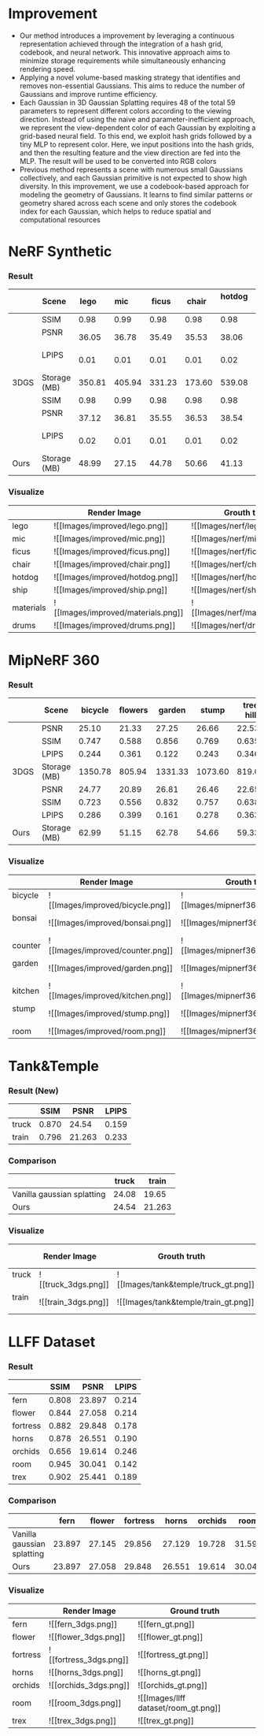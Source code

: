 # Improvement

- Our method introduces a improvement by leveraging a continuous representation achieved through the integration of a hash grid, codebook, and neural network. This innovative approach aims to minimize storage requirements while simultaneously enhancing rendering speed.
- Applying a novel volume-based masking strategy that identifies and removes non-essential Gaussians. This aims to reduce the number of Gaussians and improve runtime efficiency.
- Each Gaussian in 3D Gaussian Splatting requires 48 of the total 59 parameters to represent different colors according to the viewing direction. Instead of using the naive and parameter-inefficient approach, we represent the view-dependent color of each Gaussian by exploiting a grid-based neural field. To this end, we exploit hash grids followed by a tiny MLP to represent color. Here, we input positions into the hash grids, and then the resulting feature and the view direction are fed into the MLP. The result will be used to be converted into RGB colors
- Previous method represents a scene with numerous small Gaussians collectively, and each Gaussian primitive is not expected to show high diversity. In this improvement, we use a codebook-based approach for modeling the geometry of Gaussians. It learns to find similar patterns or geometry shared across each scene and only stores the codebook index for each Gaussian, which helps to reduce spatial and computational resources
# NeRF Synthetic
### Result
|   | Scene  | lego      | mic      | ficus   | chair   | hotdog  | ship     | materials | drums    |
| -------- | -------- | --------- | -------- | ------- | ------- | ------- | -------- | --------- | -------- |
| |SSIM     | 0.98 | 0.99 | 0.98 | 0.98 | 0.98 | 0.90 | 0.96 | 0.95 |
| |PSNR     | 36.05 | 36.78 | 35.49 | 35.53 | 38.06 | 31.67 | 30.49 | 26.28 |
| |LPIPS    | 0.01 | 0.01 | 0.01 | 0.01 | 0.02 | 0.10 | 0.04 | 0.04 |
|3DGS|Storage (MB)|	350.81|	405.94|	331.23|	173.60|	539.08|	360.14|	189.52|	565.76|
| |SSIM     | 0.98 | 0.99 | 0.98 | 0.98 | 0.98 | 0.90 | 0.96 | 0.95 |
| |PSNR     | 37.12 | 36.81 | 35.55 | 36.53 | 38.54 | 33.82 | 31.44 | 30.19 |
| |LPIPS    | 0.02 | 0.01 | 0.01 | 0.01 | 0.02 | 0.11 | 0.04 | 0.04 |
|Ours|Storage (MB)|	48.99|	27.15|	44.78|	50.66|	41.13|	34.51|	36.24|	40.45|
### Visualize
|          | Render Image    | Grouth truth     | 
| -------- | ------- | -------- |
| lego     | ![[Images/improved/lego.png]] | ![[Images/nerf/lego_gt.png]] |
| mic      | ![[Images/improved/mic.png]] | ![[Images/nerf/mic_gt.png]] |
| ficus    | ![[Images/improved/ficus.png]] | ![[Images/nerf/ficus_gt.png]] |
| chair    | ![[Images/improved/chair.png]] | ![[Images/nerf/chair_gt.png]] |
| hotdog   | ![[Images/improved/hotdog.png]] | ![[Images/nerf/hotdog_gt.png]] |
| ship     | ![[Images/improved/ship.png]] | ![[Images/nerf/ship_gt.png]] |
| materials| ![[Images/improved/materials.png]] | ![[Images/nerf/materials_gt.png]] |
| drums    | ![[Images/improved/drums.png]] | ![[Images/nerf/drums_gt.png]] |
# MipNeRF 360
### Result

|	|Scene|	bicycle|flowers|garden|stump|tree hill|room|counter|kitchen|bonsai|
| -------- | -------- | ------- | -------- | ------- | ------- | ------- | ------- | ------- | ------- | ------- | 
|	|PSNR|	25.10|	21.33|	27.25|	26.66|	22.53|	31.50|	29.11|	31.53|	32.16|	
|	|SSIM|	0.747|	0.588|	0.856|	0.769|	0.635|	0.925|	0.914|	0.932|	0.946|	
|	|LPIPS|	0.244|	0.361|	0.122|	0.243|	0.346|	0.198|	0.184|	0.117|	0.181|	
|3DGS|Storage (MB)|	1350.78|	805.94|	1331.33|	1073.60|	819.08|	350.14|	276.52|	411.76|	295.08|	
|	|PSNR|	24.77|	20.89|	26.81|	26.46|	22.65|	30.88|	28.71|	30.48|	32.08|	
|	|SSIM|	0.723|	0.556|	0.832|	0.757|	0.638|	0.919|	0.902|	0.919|	0.939|	
|	|LPIPS|	0.286|	0.399|	0.161|	0.278|	0.363|	0.209|	0.205|	0.131|	0.193|	
|Ours|Storage (MB)|	62.99|	51.15|	62.78|	54.66|	59.33|	34.21|	34.34|	44.45|	35.44|
	
### Visualize
|          | Render Image    | Grouth truth     | 
| -------- | ------- | -------- |
| bicycle  | ![[Images/improved/bicycle.png]] | ![[Images/mipnerf360/bicycle_gt.png]] |
| bonsai   | ![[Images/improved/bonsai.png]] | ![[Images/mipnerf360/bonsai_gt.png]] |
| counter  | ![[Images/improved/counter.png]] | ![[Images/mipnerf360/counter_gt.png]] |
| garden   | ![[Images/improved/garden.png]] | ![[Images/mipnerf360/garden_gt.png]] |
| kitchen  | ![[Images/improved/kitchen.png]] | ![[Images/mipnerf360/kitchen_gt.png]] |
| stump    | ![[Images/improved/stump.png]] | ![[Images/mipnerf360/stump_gt.png]] |
| room     | ![[Images/improved/room.png]] | ![[Images/mipnerf360/room_gt.png]] |
# Tank&Temple
### Result (New)

|       | SSIM  | PSNR   | LPIPS |
| ----- | ----- | ------ | ----- |
| truck | 0.870 | 24.54  | 0.159 |
| train | 0.796 | 21.263 | 0.233 | 

### Comparison

|                            | truck | train  |
| -------------------------- | ----- | ------ |
| Vanilla gaussian splatting | 24.08 | 19.65  |
| Ours                       | 24.54 | 21.263 |
### Visualize
|          | Render Image    | Grouth truth     | 
| -------- | ------- | -------- |
| truck  | ![[truck_3dgs.png]] | ![[Images/tank&temple/truck_gt.png]] |
| train   | ![[train_3dgs.png]] | ![[Images/tank&temple/train_gt.png]] |

# LLFF Dataset

### Result

|          | SSIM  | PSNR   | LPIPS |
| -------- | ----- | ------ | ----- |
| fern     | 0.808 | 23.897 | 0.214 |
| flower   | 0.844 | 27.058 | 0.214 |
| fortress | 0.882 | 29.848 | 0.178 |
| horns    | 0.878 | 26.551 | 0.190 |
| orchids  | 0.656 | 19.614 | 0.246 |
| room     | 0.945 | 30.041 | 0.142 |
| trex     | 0.902 | 25.441 | 0.189 |

### Comparison


|                            | fern   | flower | fortress | horns  | orchids | room   | trex   |
| -------------------------- | ------ | ------ | -------- | ------ | ------- | ------ | ------ |
| Vanilla gaussian splatting | 23.897 | 27.145 | 29.856   | 27.129 | 19.728  | 31.593 | 25.45  |
| Ours                       | 23.897 | 27.058 | 29.848   | 26.551 | 19.614  | 30.041 | 25.441 |

### Visualize

|          | Render Image                      | Ground truth                         |
| -------- | --------------------------------- | ------------------------------------ |
| fern     | ![[fern_3dgs.png]]                     | ![[fern_gt.png]]                     |
| flower   | ![[flower_3dgs.png]]                   | ![[flower_gt.png]]                   |
| fortress | ![[fortress_3dgs.png]]                 | ![[fortress_gt.png]]                 |
| horns    | ![[horns_3dgs.png]]                    | ![[horns_gt.png]]                    |
| orchids  | ![[orchids_3dgs.png]]                  | ![[orchids_gt.png]]                  |
| room     | ![[room_3dgs.png]] | ![[Images/llff dataset/room_gt.png]] |
| trex     | ![[trex_3dgs.png]]                     | ![[trex_gt.png]]                     | 

